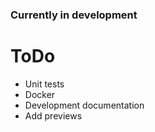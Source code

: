 ### Currently in development

# ToDo
- Unit tests
- Docker
- Development documentation
- Add previews
